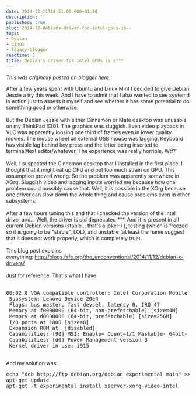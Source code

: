 ```yaml
---
date: 2014-12-11T18:51:00.000+01:00
description: ''
published: true
slug: 2014-12-debians-driver-for-intel-gpus-is--
tags:
- Debian
- Linux
- legacy-blogger
readtime: 5
title: Debian's driver for Intel GPUs is s***
---
```


*This was originally posted on blogger [here](https://snarkybrill.blogspot.com/2014/12/debians-driver-for-intel-gpus-is-shit.html)*.

After a few years spent with Ubuntu and Linux Mint I decided to give Debian Jessie a try this week. And I have to admit that I also wanted to see systemd in action just to assess it myself and see whether it has some potential to do something good or otherwise.<br />
<br />
But the Debian Jessie with either Cinnamon or Mate desktop was unusable on my ThinkPad X301. The graphics was sluggish. Even video playback in VLC was apparently loosing one third of frames even in lower quality movies. The mouse wheel on external USB mouse was lagging. Keyboard has visible lag behind key press and the letter being inserted to terminal/text editor/whatever. The experience was really horrible. Wtf?<br />
<br />
Well, I suspected the Cinnamon desktop that I installed in the first place. I thought that it might eat up CPU and put too much strain on GPU. This assumption proved wrong. So the problem was apparently somwhere in XOrg. Sluggish video and lagging inputs worried me because how one problem could possibly cause that. Well, it is possible in the XOrg because one driver can slow down the whole thing and cause problems even in other subsystems.<br />
<br />
After a few hours tuning this and that I checked the version of the Intel driver and... Well, the driver is old deprecated ***. And it is present in all current Debian versions (stable... that's a joke:-) ), testing (which is freezed so it is going to be "stable", LOL), and unstable (at least the name suggest that it does not work properly, which is completely true).<br />
<br />
This blog post explains everything:&nbsp;<a href="http://blogs.fsfe.org/the_unconventional/2014/11/12/debian-x-drivers/">http://blogs.fsfe.org/the_unconventional/2014/11/12/debian-x-drivers/</a><br />
<br />
Just for reference: That's what I have.<br />
<br />
<pre>00:02.0 VGA compatible controller: Intel Corporation Mobile 4 Series Chipset Integrated Graphics Controller (rev 07) (prog-if 00 [VGA controller])
 Subsystem: Lenovo Device 20e4
 Flags: bus master, fast devsel, latency 0, IRQ 47
 Memory at f0000000 (64-bit, non-prefetchable) [size=4M]
 Memory at d0000000 (64-bit, prefetchable) [size=256M]
 I/O ports at 1800 [size=8]
 Expansion ROM at  [disabled]
 Capabilities: [90] MSI: Enable+ Count=1/1 Maskable- 64bit-
 Capabilities: [d0] Power Management version 3
 Kernel driver in use: i915
</pre>
<br />
And my solution was:
<br />
<pre>echo "deb http://ftp.debian.org/debian experimental main" &gt;&gt; /etc/apt/sources.list
apt-get update
apt-get -t experimental install xserver-xorg-video-intel
</pre>